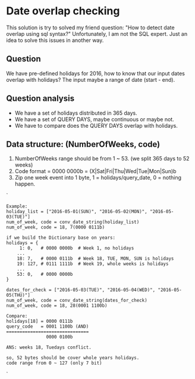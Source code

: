 # Date overlap checking

This solution is try to solved my friend question: "How to detect date overlap using sql syntax?"
Unfortunately, I am not the SQL expert. Just an idea to solve this issues in another way.  

## Question
We have pre-defined holidays for 2016, how to know that our input dates overlap with holidays? The input maybe a range of date (start - end).

## Question analysis
* We have a set of holidays distributed in 365 days. 
* We have a set of QUERY DAYS, maybe continuous or maybe not.
* We have to compare does the QUERY DAYS overlap with holidays. 

## Data structure: (NumberOfWeeks, code)
1. NumberOfWeeks range should be from 1 ~ 53. (we split 365 days to 52 weeks)
2. Code format = 0000 0000b =  (X|Sat|Fri|Thu|Wed|Tue|Mon|Sun)b
  1. Zip one week event into 1 byte, 1 = holidays/query_date, 0 = nothing happen. 


`
 
    Example:
    holiday_list = ["2016-05-01(SUN)", "2016-05-02(MON)", "2016-05-03(TUE)"]
    num_of_week, code = conv_date_string(holiday_list)
    num_of_week, code = 18, 7(0000 0111b)

    if we build the Dictionary base on years:
    holidays = {
         1: 0,   # 0000 0000b  # Week 1, no holidays
        ...
        18: 7,   # 0000 0111b  # Week 18, TUE, MON, SUN is holidays
        19: 127, # 0111 1111b  # Week 19, whole weeks is holidays
        ...
        53: 0,   # 0000 0000b
    }

    dates_for_check = ["2016-05-03(TUE)", "2016-05-04(WED)", "2016-05-05(THU)"]
    num_of_week, code = conv_date_string(dates_for_check)
    num_of_week, code = 18, 28(0001 1100b)

    Compare:
    holidays[18] = 0000 0111b
    query_code   = 0001 1100b (AND)
    ===============================
                   0000 0100b

    ANS: weeks 18, Tuedays conflict.

    so, 52 bytes should be cover whole years holidays.
    code range from 0 ~ 127 (only 7 bit)
`
